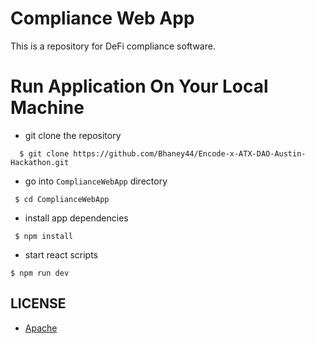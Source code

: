 # Compliance Web App
This is a repository for DeFi compliance software.

# Run Application On Your Local Machine

* git clone the repository

```
  $ git clone https://github.com/Bhaney44/Encode-x-ATX-DAO-Austin-Hackathon.git
```
* go into `ComplianceWebApp` directory

```
 $ cd ComplianceWebApp
```
* install app dependencies
```
 $ npm install
```

* start react scripts

```
$ npm run dev
```

## LICENSE

* [Apache](https://github.com/Bhaney44/Encode-x-ATX-DAO-Austin-Hackathon/blob/main/LICENSE)

